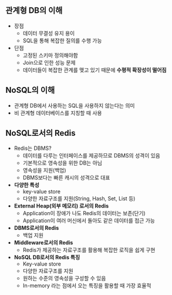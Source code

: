 ## 관계형 DB의 이해

- 장점
  - 데이터 무결성 유지 용이
  - SQL을 통해 복잡한 질의를 수행 가능
- 단점
  - 고정된 스키마 정의해야함
  - Join으로 인한 성능 문제
  - 데이터들이 복잡한 관계를 맺고 있기 때문에 **수평적 확장성이 떨어짐**

## NoSQL의 이해

- 관계형 DB에서 사용하는 SQL을 사용하지 않는다는 의미
- 비 관계형 데이터베이스를 지칭할 때 사용

## NoSQL로서의 Redis

- Redis는 DBMS?
  - 데이터를 다루는 인터페이스를 제공하므로 DBMS의 성격이 있음
  - 기본적으로 영속성을 위한 DB는 아님
  - 영속성을 지원(백업)
  - DBMS보다는 빠른 캐시의 성격으로 대표
- **다양한 특성**
  - key-value store
  - 다양한 자료구조를 지원(String, Hash, Set, List 등)
- **External Heap(외부 메모리) 로서의 Redis**
  - Application이 장애가 나도 Redis의 데이터는 보존(단기)
  - Application이 여러 머신에서 돌아도 같은 데이터를 접근 가능
- **DBMS로서의 Redis**
  - 백업 지원
- **Middleware로서의 Redis**
  - Redis가 제공하는 자료구조를 활용해 복잡한 로직을 쉽게 구현
- **NoSQL DB로서의 Redis 특징**
  - Key-value store
  - 다양한 자료구조를 지원
  - 원하는 수준의 영속성을 구성할 수 있음
  - In-memory 라는 점에서 오는 특징을 활용할 때 가장 효율적
